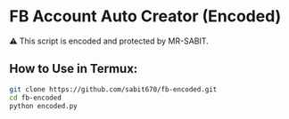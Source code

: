 # FB Account Auto Creator (Encoded)

⚠️ This script is encoded and protected by MR-SABIT.

## How to Use in Termux:
```bash
git clone https://github.com/sabit670/fb-encoded.git
cd fb-encoded
python encoded.py
